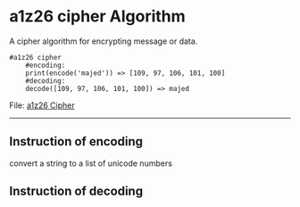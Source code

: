 # a1z26 cipher Algorithm
A cipher algorithm for encrypting message or data.<br>
````
#a1z26 cipher
    #encoding:
    print(encode('majed')) => [109, 97, 106, 101, 100]
    #decoding:
    decode([109, 97, 106, 101, 100]) => majed
````
File: [a1z26 Cipher](./a1z26_cipher.py)

---
## Instruction of encoding
convert a string to a list of unicode numbers
## Instruction of decoding